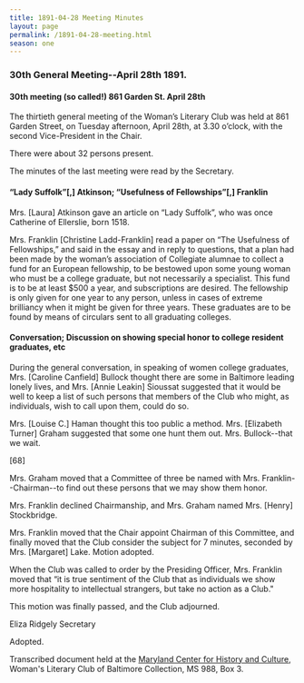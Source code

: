 ```yaml
---
title: 1891-04-28 Meeting Minutes
layout: page
permalink: /1891-04-28-meeting.html
season: one
---
```

### 30th General Meeting--April 28th 1891.

#### 30th meeting (so called!) 861 Garden St. April 28th

The thirtieth general meeting of the Woman’s Literary Club was held at 861 Garden Street, on Tuesday afternoon, April 28th, at 3.30 o’clock, with the second Vice-President in the Chair.

There were about 32 persons present.

The minutes of the last meeting were read by the Secretary.

#### “Lady Suffolk”[,] Atkinson; “Usefulness of Fellowships”[,] Franklin

Mrs. [Laura] Atkinson gave an article on “Lady Suffolk”, who was once Catherine of Ellerslie, born 1518.

Mrs. Franklin [Christine Ladd-Franklin] read a paper on “The Usefulness of Fellowships,” and said in the essay and in reply to questions, that a plan had been made by the woman’s association of Collegiate alumnae to collect a fund for an European fellowship, to be bestowed upon some young woman who must be a college graduate, but not necessarily a specialist. This fund is to be at least $500 a year, and subscriptions are desired. The fellowship is only given for one year to any person, unless in cases of extreme brilliancy when it might be given for three years. These graduates are to be found by means of circulars sent to all graduating colleges.

#### Conversation; Discussion on showing special honor to college resident graduates, etc

During the general conversation, in speaking of women college graduates, Mrs. [Caroline Canfield] Bullock thought there are some in Baltimore leading lonely lives, and Mrs. [Annie Leakin] Sioussat suggested that it would be well to keep a list of such persons that members of the Club who might, as individuals, wish to call upon them, could do so.

Mrs. [Louise C.] Haman thought this too public a method. Mrs. [Elizabeth Turner] Graham suggested that some one hunt them out. Mrs. Bullock--that we wait.

[68]

Mrs. Graham moved that a Committee of three be named with Mrs. Franklin--Chairman--to find out these persons that we may show them honor.

Mrs. Franklin declined Chairmanship, and Mrs. Graham named Mrs. [Henry] Stockbridge.

Mrs. Franklin moved that the Chair appoint Chairman of this Committee, and finally moved that the Club consider the subject for 7 minutes, seconded by Mrs. [Margaret] Lake. Motion adopted.

When the Club was called to order by the Presiding Officer, Mrs. Franklin moved that “it is true sentiment of the Club that as individuals we show more hospitality to intellectual strangers, but take no action as a Club."

This motion was finally passed, and the Club adjourned.

Eliza Ridgely
Secretary

Adopted.

Transcribed document held at the [Maryland Center for History and Culture](http://mdhs.org/), Woman's Literary Club of Baltimore Collection, MS 988, Box 3. 
